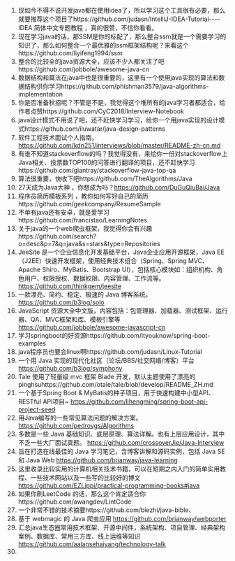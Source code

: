 1. 现如今不得不说开发java都在使用idea了，所以学习这个工具很有必要，那么就要推荐这个项目了https://github.com/judasn/IntelliJ-IDEA-Tutorial---- IDEA 简体中文专题教程 ，真的很赞，不信你看看。
2. 现在学习java的话，那SSM是你的标配了，那么整合ssm就是一个需要学习的知识了，那么如何整合一个最优雅的ssm框架结构呢？来看这个https://github.com/liyifeng1994/ssm
3. 整合的比较全的java资源大全，应该不少人都关注了吧https://github.com/jobbole/awesome-java-cn
4. 数据结构和算法在java中也是很重要的，这里有一个使用java实现的算法和数据结构供你学习https://github.com/phishman3579/java-algorithms-implementation
5. 你是否准备秋招呢？不管是不是，我觉得这个堆所有的java学习者都适合，给作者点赞https://github.com/CyC2018/Interview-Notebook
6. java设计模式不用说了吧，还不赶快学习学习，给你一个用java实现的设计模式https://github.com/iluwatar/java-design-patterns
7. 软件工程技术面试个人指南。 https://github.com/kdn251/interviews/blob/master/README-zh-cn.md
8. 有谁不知道stackoverflow的吗？我觉得没有，来给你一份对stackoverflow上Java相关、投票数TOP100的问答进行翻译的项目，还不赶快学习https://github.com/giantray/stackoverflow-java-top-qa
9. 算法很重要，快收下吧https://github.com/TheAlgorithms/Java
10. 27天成为Java大神 ，你想成为吗？https://github.com/DuGuQiuBai/Java
11. 程序员简历模板系列 ，教你如何写好自己的简历https://github.com/geekcompany/ResumeSample
12. 不单有java还有安卓，就是爱学习https://github.com/francistao/LearningNotes
13. 关于java的一个web爬虫框架，我觉得你会有兴趣https://github.com/search?o=desc&p=7&q=java&s=stars&type=Repositories
14. JeeSite 是一个企业信息化开发基础平台，Java企业应用开源框架，Java EE（J2EE）快速开发框架，使用经典技术组合（Spring、Spring MVC、Apache Shiro、MyBatis、Bootstrap UI），包括核心模块如：组织机构、角色用户、权限授权、数据权限、内容管理、工作流等。 https://github.com/thinkgem/jeesite
15. 一款漂亮、简约、稳定、极速的 Java 博客系统。 https://github.com/b3log/solo
16. JavaScript 资源大全中文版，内容包括：包管理器、加载器、测试框架、运行器、QA、MVC框架和库、模板引擎等 https://github.com/jobbole/awesome-javascript-cn
17. 学习springboot的好资源https://github.com/ityouknow/spring-boot-examples
18. java程序员也要会linux啊https://github.com/judasn/Linux-Tutorial
19. 一个用 Java 实现的现代化社区（论坛/BBS/社交网络/博客）平台 https://github.com/b3log/symphony
20. Tale 使用了轻量级 mvc 框架 Blade 开发，默认主题使用了漂亮的 pinghsuhttps://github.com/otale/tale/blob/develop/README_ZH.md
21. 一个基于Spring Boot & MyBatis的种子项目，用于快速构建中小型API、RESTful API项目~ https://github.com/lihengming/spring-boot-api-project-seed
22. 用Java编写的一些常见算法问题的解决方案。 https://github.com/pedrovgs/Algorithms
23. 多数是一些 Java 基础知识、底层原理、算法详解。也有上层应用设计，其中不乏一些大厂面试真题。 https://github.com/crossoverJie/Java-Interview
24.  旨在打造在线最佳的 Java 学习笔记，含博客讲解和源码实例，包括 Java SE 和 Java Web https://github.com/brianway/java-learning
25. 这里收录比较实用的计算机相关技术书籍，可以在短期之内入门的简单实用教程、一些技术网站以及一些写的比较好的博文 https://github.com/EZLippi/practical-programming-books#java
26. 如果你刷LeetCode 的话，那么这个肯定适合你https://github.com/awangdev/LintCode
27. 一个非常不错的技术摘要https://github.com/biezhi/java-bible、
28. 基于 webmagic 的 Java 爬虫应用 https://github.com/brianway/webporter
29. 汇总java生态圈常用技术框架、开源中间件，系统架构、项目管理、经典架构案例、数据库、常用三方库、线上运维等知识 https://github.com/aalansehaiyang/technology-talk
30. 



